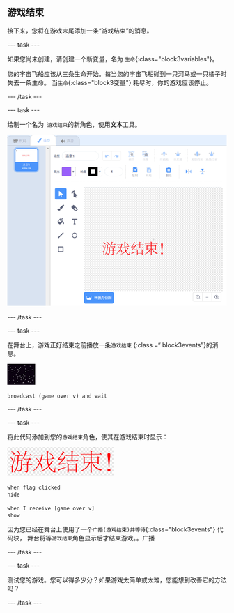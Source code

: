 ## 游戏结束

接下来，您将在游戏末尾添加一条“游戏结束”的消息。

\--- task \---

如果您尚未创建，请创建一个新变量，名为 `生命`{:class="block3variables"}。

您的宇宙飞船应该从三条生命开始。每当您的宇宙飞船碰到一只河马或一只橘子时失去一条生命。 当`生命`{:class="block3变量"} 耗尽时，你的游戏应该停止。

\--- /task \---

\--- task \---

绘制一个名为` 游戏结束`的新角色，使用**文本**工具。

![截屏](images/invaders-game-over.png)

\--- /task \---

\--- task \---

在舞台上，游戏正好结束之前播放一条`游戏结束` {:class =“ block3events”}的消息。

![游戏结束角色](images/stage-sprite.png)

```blocks3
broadcast (game over v) and wait
```

\--- /task \---

\--- task \---

将此代码添加到您的` 游戏结束 `角色，使其在游戏结束时显示：

![游戏结束角色](images/gameover-sprite.png)

```blocks3
when flag clicked
hide

when I receive [game over v]
show
```

因为您已经在舞台上使用了一个`广播(游戏结束)并等待`{:class="block3events"} 代码块， 舞台将等`游戏结束`角色显示后才结束游戏。。广播

\--- /task \---

\--- task \---

测试您的游戏。您可以得多少分？如果游戏太简单或太难，您能想到改善它的方法吗？

\--- /task \---